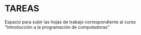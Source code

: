 # TAREAS
Espacio para subir las hojas de trabajo correspondiente al curso "Introducción a la programación de computadoras"
